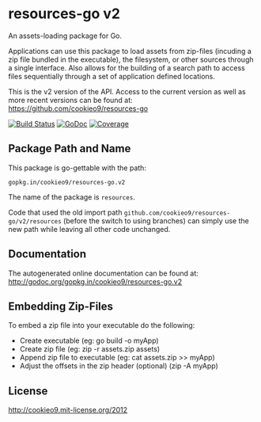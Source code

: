 resources-go v2
===============

An assets-loading package for Go.

Applications can use this package to load assets from zip-files (incuding a zip file bundled in the executable),
the filesystem, or other sources through a single interface. Also allows for the building of a search path to access
files sequentially through a set of application defined locations.

This is the v2 version of the API. Access to the current version as well as more recent versions can be found at: <https://github.com/cookieo9/resources-go>

[![Build Status](https://travis-ci.org/cookieo9/resources-go.svg?branch=v2)](https://travis-ci.org/cookieo9/resources-go)
[![GoDoc](https://godoc.org/gopkg.in/cookieo9/resources-go.v2?status.png)](https://godoc.org/gopkg.in/cookieo9/resources-go.v2)
[![Coverage](http://gocover.io/_badge/gopkg.in/cookieo9/resources-go.v2)](http://gocover.io/gopkg.in/cookieo9/resources-go.v2)

Package Path and Name
---------------------

This package is go-gettable with the path:

	gopkg.in/cookieo9/resources-go.v2
	
The name of the package is `resources`. 

Code that used the old import path `github.com/cookieo9/resources-go/v2/resources` (before the switch to using branches) can simply use the new path while leaving all other code unchanged.
    
Documentation
-------------

The autogenerated online documentation can be found at: <http://godoc.org/gopkg.in/cookieo9/resources-go.v2>

Embedding Zip-Files
-------------------

To embed a zip file into your executable do the following:
 - Create executable (eg: go build -o myApp)
 - Create zip file  (eg: zip -r assets.zip assets)
 - Append zip file to executable (eg: cat assets.zip >> myApp)
 - Adjust the offsets in the zip header (optional) (zip -A myApp)

License
-------
http://cookieo9.mit-license.org/2012
